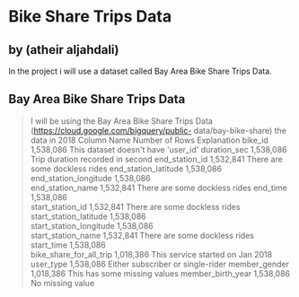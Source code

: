 # Bike Share Trips Data
## by (atheir aljahdali)

In the project i will use a dataset called Bay Area Bike Share Trips Data.

## Bay Area Bike Share Trips Data

> I will be using the Bay Area Bike Share Trips Data (https://cloud.google.com/bigquery/public- data/bay-bike-share) the data in 2018
Column Name             Number of Rows            Explanation
bike_id                 1,538,086           This dataset doesn't have 'user_id'
duration_sec            1,538,086      Trip duration recorded in second
end_station_id          1,532,841    There are some dockless rides
end_station_latitude    1,538,086    
end_station_longitude    1,538,086    
end_station_name        1,532,841    There are some dockless rides
end_time                1,538,086    
start_station_id         1,532,841    There are some dockless rides
start_station_latitude    1,538,086    
start_station_longitude    1,538,086    
start_station_name       1,532,841    There are some dockless rides
start_time               1,538,086    
bike_share_for_all_trip    1,018,386    This service started on Jan 2018
user_type                 1,538,086    Either subscriber or single-rider
member_gender            1,018,386    This has some missing values
member_birth_year       1,538,086    No missing value


